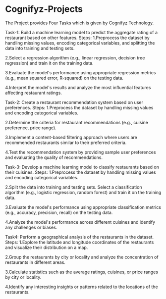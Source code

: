 # Cognifyz-Projects
The Project provides Four Tasks which is given by Cognifyz Technology.

Task-1: Build a machine learning model to predict the aggregate rating of a restaurant based on other features.
Steps:
1.Preprocess the dataset by handling missing values, encoding categorical variables, and splitting the data into training and testing sets.

2.Select a regression algorithm (e.g., linear regression, decision tree regression) and train it on the training data.

3.Evaluate the model's performance using appropriate regression metrics (e.g., mean squared error, R-squared) on the testing data.

4.Interpret the model's results and analyze the most influential features affecting restaurant ratings.

Task-2: Create a restaurant recommendation system based on user preferences.
Steps:
1.Preprocess the dataset by handling missing values and encoding categorical variables.

2.Determine the criteria for restaurant recommendations (e.g., cuisine preference, price range).

3.Implement a content-based filtering approach where users are recommended restaurants similar to their preferred criteria.

4.Test the recommendation system by providing sample user preferences and evaluating the quality of recommendations.

Task-3: Develop a machine learning model to classify restaurants based on their cuisines.
Steps:
1.Preprocess the dataset by handling missing values and encoding categorical variables.

2.Split the data into training and testing sets. Select a classification algorithm (e.g., logistic regression, random forest) and train it on the training data.

3.Evaluate the model's performance using appropriate classification metrics (e.g., accuracy, precision, recall) on the testing data.

4.Analyze the model's performance across different cuisines and identify any challenges or biases.

Task4: Perform a geographical analysis of the restaurants in the dataset.
Steps:
1.Explore the latitude and longitude coordinates of the restaurants and visualize their distribution on a map.

2.Group the restaurants by city or locality and analyze the concentration of restaurants in different areas.

3.Calculate statistics such as the average ratings, cuisines, or price ranges by city or locality.

4.Identify any interesting insights or patterns related to the locations of the restaurants.

